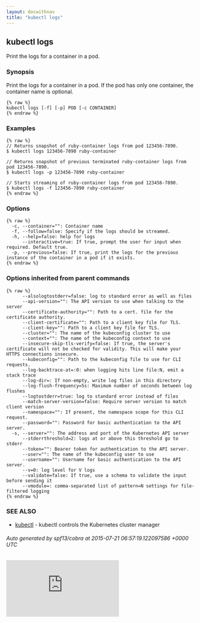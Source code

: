 ```yaml
---
layout: docwithnav
title: "kubectl logs"
---
```

<!-- BEGIN MUNGE: UNVERSIONED_WARNING -->


<!-- END MUNGE: UNVERSIONED_WARNING -->

## kubectl logs

Print the logs for a container in a pod.

### Synopsis


Print the logs for a container in a pod. If the pod has only one container, the container name is optional.

```
{% raw %}
kubectl logs [-f] [-p] POD [-c CONTAINER]
{% endraw %}
```

### Examples

```
{% raw %}
// Returns snapshot of ruby-container logs from pod 123456-7890.
$ kubectl logs 123456-7890 ruby-container

// Returns snapshot of previous terminated ruby-container logs from pod 123456-7890.
$ kubectl logs -p 123456-7890 ruby-container

// Starts streaming of ruby-container logs from pod 123456-7890.
$ kubectl logs -f 123456-7890 ruby-container
{% endraw %}
```

### Options

```
{% raw %}
  -c, --container="": Container name
  -f, --follow=false: Specify if the logs should be streamed.
  -h, --help=false: help for logs
      --interactive=true: If true, prompt the user for input when required. Default true.
  -p, --previous=false: If true, print the logs for the previous instance of the container in a pod if it exists.
{% endraw %}
```

### Options inherited from parent commands

```
{% raw %}
      --alsologtostderr=false: log to standard error as well as files
      --api-version="": The API version to use when talking to the server
      --certificate-authority="": Path to a cert. file for the certificate authority.
      --client-certificate="": Path to a client key file for TLS.
      --client-key="": Path to a client key file for TLS.
      --cluster="": The name of the kubeconfig cluster to use
      --context="": The name of the kubeconfig context to use
      --insecure-skip-tls-verify=false: If true, the server's certificate will not be checked for validity. This will make your HTTPS connections insecure.
      --kubeconfig="": Path to the kubeconfig file to use for CLI requests.
      --log-backtrace-at=:0: when logging hits line file:N, emit a stack trace
      --log-dir=: If non-empty, write log files in this directory
      --log-flush-frequency=5s: Maximum number of seconds between log flushes
      --logtostderr=true: log to standard error instead of files
      --match-server-version=false: Require server version to match client version
      --namespace="": If present, the namespace scope for this CLI request.
      --password="": Password for basic authentication to the API server.
  -s, --server="": The address and port of the Kubernetes API server
      --stderrthreshold=2: logs at or above this threshold go to stderr
      --token="": Bearer token for authentication to the API server.
      --user="": The name of the kubeconfig user to use
      --username="": Username for basic authentication to the API server.
      --v=0: log level for V logs
      --validate=false: If true, use a schema to validate the input before sending it
      --vmodule=: comma-separated list of pattern=N settings for file-filtered logging
{% endraw %}
```

### SEE ALSO

* [kubectl](kubectl.html)	 - kubectl controls the Kubernetes cluster manager

###### Auto generated by spf13/cobra at 2015-07-21 06:57:19.122097586 +0000 UTC

<!-- BEGIN MUNGE: IS_VERSIONED -->
<!-- TAG IS_VERSIONED -->
<!-- END MUNGE: IS_VERSIONED -->


<!-- BEGIN MUNGE: GENERATED_ANALYTICS -->
[![Analytics](https://kubernetes-site.appspot.com/UA-36037335-10/GitHub/docs/user-guide/kubectl/kubectl_logs.md?pixel)]()
<!-- END MUNGE: GENERATED_ANALYTICS -->

